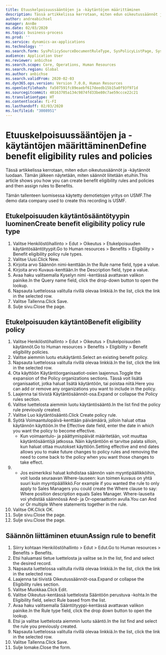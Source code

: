 ```yaml
---
title: Etuuskelpoisuussääntöjen ja -käytäntöjen määrittäminen
description: Tässä artikkelissa kerrotaan, miten edun oikeutussäännöt ja -käytännöt luodaan. Tämän jälkeen näytetään, miten säännöt liitetään etuihin.
author: andreabichsel
manager: AnnBe
ms.date: 02/03/2020
ms.topic: business-process
ms.prod: ''
ms.service: dynamics-ax-applications
ms.technology: ''
ms.search.form: SysPolicySourceDocumentRuleType, SysPolicyListPage, SysPolicy, HcmBenefitEligibilityPolicy, HcmBenefit
audience: Application User
ms.reviewer: anbichse
ms.search.scope: Core, Operations, Human Resources
ms.search.region: Global
ms.author: anbichse
ms.search.validFrom: 2020-02-03
ms.dyn365.ops.version: Version 7.0.0, Human Resources
ms.openlocfilehash: fa507591fc89eaebf617deedb15b15a0f93f971d
ms.sourcegitcommit: 40163705a134c9874fd33be80c7ae59ccce22c21
ms.translationtype: HT
ms.contentlocale: fi-FI
ms.lasthandoff: 02/03/2020
ms.locfileid: "3008951"
---
```

# <a name="define-benefit-eligibility-rules-and-policies"></a><span data-ttu-id="fd7cb-103">Etuuskelpoisuussääntöjen ja -käytäntöjen määrittäminen</span><span class="sxs-lookup"><span data-stu-id="fd7cb-103">Define benefit eligibility rules and policies</span></span>

<span data-ttu-id="fd7cb-104">Tässä artikkelissa kerrotaan, miten edun oikeutussäännöt ja -käytännöt luodaan. Tämän jälkeen näytetään, miten säännöt liitetään etuihin.</span><span class="sxs-lookup"><span data-stu-id="fd7cb-104">This article shows you how you can create benefit eligibility rules and policies and then assign rules to Benefits.</span></span>  

<span data-ttu-id="fd7cb-105">Tämän tallenteen luomisessa käytetty demotietojen yritys on USMF.</span><span class="sxs-lookup"><span data-stu-id="fd7cb-105">The demo data company used to create this recording is USMF.</span></span>


## <a name="create-benefit-eligibility-policy-rule-type"></a><span data-ttu-id="fd7cb-106">Etukelpoisuuden käytäntösääntötyypin luominen</span><span class="sxs-lookup"><span data-stu-id="fd7cb-106">Create benefit eligibility policy rule type</span></span>
1. <span data-ttu-id="fd7cb-107">Valitse Henkilöstöhallinto > Edut > Oikeutus > Etukelpoisuuden käytäntösääntötyypit.</span><span class="sxs-lookup"><span data-stu-id="fd7cb-107">Go to Human resources > Benefits > Eligibility > Benefit eligibility policy rule types.</span></span>
2. <span data-ttu-id="fd7cb-108">Valitse Uusi.</span><span class="sxs-lookup"><span data-stu-id="fd7cb-108">Click New.</span></span>
3. <span data-ttu-id="fd7cb-109">Kirjoita arvo Säännön nimi-kenttään.</span><span class="sxs-lookup"><span data-stu-id="fd7cb-109">In the Rule name field, type a value.</span></span>
4. <span data-ttu-id="fd7cb-110">Kirjoita arvo Kuvaus-kenttään.</span><span class="sxs-lookup"><span data-stu-id="fd7cb-110">In the Description field, type a value.</span></span>
5. <span data-ttu-id="fd7cb-111">Avaa haku valitsemalla Kyselyn nimi -kentässä avattavan valikon painike.</span><span class="sxs-lookup"><span data-stu-id="fd7cb-111">In the Query name field, click the drop-down button to open the lookup.</span></span>
6. <span data-ttu-id="fd7cb-112">Napsauta luettelossa valitulla rivillä olevaa linkkiä.</span><span class="sxs-lookup"><span data-stu-id="fd7cb-112">In the list, click the link in the selected row.</span></span>
7. <span data-ttu-id="fd7cb-113">Valitse Tallenna.</span><span class="sxs-lookup"><span data-stu-id="fd7cb-113">Click Save.</span></span>
8. <span data-ttu-id="fd7cb-114">Sulje sivu.</span><span class="sxs-lookup"><span data-stu-id="fd7cb-114">Close the page.</span></span>

## <a name="benefit-eligibility-policy"></a><span data-ttu-id="fd7cb-115">Etukelpoisuuden käytäntö</span><span class="sxs-lookup"><span data-stu-id="fd7cb-115">Benefit eligibility policy</span></span>
1. <span data-ttu-id="fd7cb-116">Valitse Henkilöstöhallinto > Edut > Oikeutus > Etukelpoisuuden käytännöt.</span><span class="sxs-lookup"><span data-stu-id="fd7cb-116">Go to Human resources > Benefits > Eligibility > Benefit eligibility policies.</span></span>
2. <span data-ttu-id="fd7cb-117">Valitse aiemmin luotu etukäytäntö.</span><span class="sxs-lookup"><span data-stu-id="fd7cb-117">Select an existing benefit policy.</span></span>
3. <span data-ttu-id="fd7cb-118">Napsauta luettelossa valitulla rivillä olevaa linkkiä.</span><span class="sxs-lookup"><span data-stu-id="fd7cb-118">In the list, click the link in the selected row.</span></span>
4. <span data-ttu-id="fd7cb-119">Ota käyttöön Käytäntöorganisaatiot-osien laajennus.</span><span class="sxs-lookup"><span data-stu-id="fd7cb-119">Toggle the expansion of the Policy organizations sections.</span></span>  <span data-ttu-id="fd7cb-120">Tässä voit lisätä organisaatiot, jotka haluat lisätä käytäntöön, tai poistaa niitä.</span><span class="sxs-lookup"><span data-stu-id="fd7cb-120">Here you can add or remove any organizations you want to include in the policy.</span></span>
5. <span data-ttu-id="fd7cb-121">Laajenna tai tiivistä Käytäntösäännöt-osa.</span><span class="sxs-lookup"><span data-stu-id="fd7cb-121">Expand or collapse the Policy rules section.</span></span>
6. <span data-ttu-id="fd7cb-122">Valitse luettelosta aiemmin luotu käytäntösääntö.</span><span class="sxs-lookup"><span data-stu-id="fd7cb-122">In the list find the policy rule previously created.</span></span>
7. <span data-ttu-id="fd7cb-123">Valitse Luo käytäntösääntö.</span><span class="sxs-lookup"><span data-stu-id="fd7cb-123">Click Create policy rule.</span></span>
8. <span data-ttu-id="fd7cb-124">Syötä Voimaantulopäivä-kenttään päivämäärä, jolloin haluat ottaa käytännön käyttöön.</span><span class="sxs-lookup"><span data-stu-id="fd7cb-124">In the Effective date field, enter the date in which you want the policy to become effective.</span></span>
    * <span data-ttu-id="fd7cb-125">Kun voimaantulo- ja päättymispäivät määritetään, voit muuttaa käytäntösääntöjä jatkossa. Näin käytäntöön ei tarvitse palata silloin, kun haluat ottaa muutokset käyttöön.</span><span class="sxs-lookup"><span data-stu-id="fd7cb-125">Setting effective and end dates allows you to make future changes to policy rules and removing the need to come back to the policy when you want those changes to take effect.</span></span>  
9. 
    * <span data-ttu-id="fd7cb-126">Jos esimerkiksi haluat kohdistaa säännön vain myyntipäällikköihin, voit luoda seuraavan Where-lauseen: kun toimen kuvaus on yhtä suuri kuin myyntipäällikkö.</span><span class="sxs-lookup"><span data-stu-id="fd7cb-126">For example if you wanted the rule to only apply to Sales Managers you could create the Where clause to say: Where position description equals Sales Manager.</span></span>  <span data-ttu-id="fd7cb-127">Where-lauseita voi yhdistää säännössä And- ja Or-operaattorin avulla.</span><span class="sxs-lookup"><span data-stu-id="fd7cb-127">You can And or Or multiple Where statements together in the rule.</span></span>  
10. <span data-ttu-id="fd7cb-128">Valitse OK.</span><span class="sxs-lookup"><span data-stu-id="fd7cb-128">Click OK.</span></span>
11. <span data-ttu-id="fd7cb-129">Sulje sivu.</span><span class="sxs-lookup"><span data-stu-id="fd7cb-129">Close the page.</span></span>
12. <span data-ttu-id="fd7cb-130">Sulje sivu.</span><span class="sxs-lookup"><span data-stu-id="fd7cb-130">Close the page.</span></span>

## <a name="assign-rule-to-benefit"></a><span data-ttu-id="fd7cb-131">Säännön liittäminen etuun</span><span class="sxs-lookup"><span data-stu-id="fd7cb-131">Assign rule to benefit</span></span>
1. <span data-ttu-id="fd7cb-132">Siirry kohtaan Henkilöstöhallinto > Edut > Edut.</span><span class="sxs-lookup"><span data-stu-id="fd7cb-132">Go to Human resources > Benefits > Benefits.</span></span>
2. <span data-ttu-id="fd7cb-133">Etsi haluamasi tietue luettelosta ja valitse se.</span><span class="sxs-lookup"><span data-stu-id="fd7cb-133">In the list, find and select the desired record.</span></span>
3. <span data-ttu-id="fd7cb-134">Napsauta luettelossa valitulla rivillä olevaa linkkiä.</span><span class="sxs-lookup"><span data-stu-id="fd7cb-134">In the list, click the link in the selected row.</span></span>
4. <span data-ttu-id="fd7cb-135">Laajenna tai tiivistä Oikeutussäännöt-osa.</span><span class="sxs-lookup"><span data-stu-id="fd7cb-135">Expand or collapse the Eligibility rules section.</span></span>
5. <span data-ttu-id="fd7cb-136">Valitse Muokkaa.</span><span class="sxs-lookup"><span data-stu-id="fd7cb-136">Click Edit.</span></span>
6. <span data-ttu-id="fd7cb-137">Valitse Oikeutus-kentässä luettelosta Sääntöön perustuva -kohta.</span><span class="sxs-lookup"><span data-stu-id="fd7cb-137">In the Eligibility field, select Rule based from the list.</span></span>
7. <span data-ttu-id="fd7cb-138">Avaa haku valitsemalla Sääntötyyppi-kentässä avattavan valikon painike.</span><span class="sxs-lookup"><span data-stu-id="fd7cb-138">In the Rule type field, click the drop down button to open the lookup.</span></span>
8. <span data-ttu-id="fd7cb-139">Etsi ja valitse luettelosta aiemmin luotu sääntö.</span><span class="sxs-lookup"><span data-stu-id="fd7cb-139">In the list find and select the rule you previously created.</span></span>
9. <span data-ttu-id="fd7cb-140">Napsauta luettelossa valitulla rivillä olevaa linkkiä.</span><span class="sxs-lookup"><span data-stu-id="fd7cb-140">In the list, click the link in the selected row.</span></span>
10. <span data-ttu-id="fd7cb-141">Valitse Tallenna.</span><span class="sxs-lookup"><span data-stu-id="fd7cb-141">Click Save.</span></span>
11. <span data-ttu-id="fd7cb-142">Sulje lomake.</span><span class="sxs-lookup"><span data-stu-id="fd7cb-142">Close the form.</span></span>

